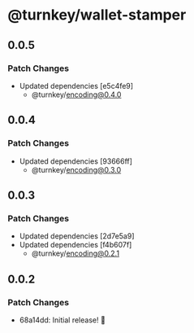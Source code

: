 # @turnkey/wallet-stamper

## 0.0.5

### Patch Changes

- Updated dependencies [e5c4fe9]
  - @turnkey/encoding@0.4.0

## 0.0.4

### Patch Changes

- Updated dependencies [93666ff]
  - @turnkey/encoding@0.3.0

## 0.0.3

### Patch Changes

- Updated dependencies [2d7e5a9]
- Updated dependencies [f4b607f]
  - @turnkey/encoding@0.2.1

## 0.0.2

### Patch Changes

- 68a14dd: Initial release! 🎉
